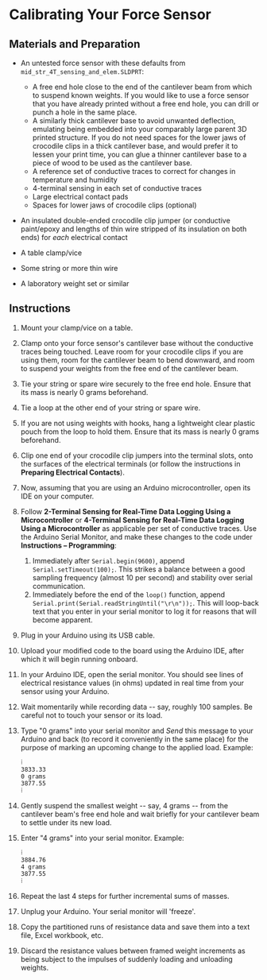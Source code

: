 # Calibrating Your Force Sensor

## Materials and Preparation

 -  An untested force sensor with these defaults from `mid_str_4T_sensing_and_elem.SLDPRT`:

     -  A free end hole close to the end of the cantilever beam from which to suspend known weights. If you would like to use a force sensor that you have already printed without a free end hole, you can drill or punch a hole in the same place.
     -  A similarly thick cantilever base to avoid unwanted deflection, emulating being embedded into your comparably large parent 3D printed structure. If you do not need spaces for the lower jaws of crocodile clips in a thick cantilever base, and would prefer it to lessen your print time, you can glue a thinner cantilever base to a piece of wood to be used as the cantilever base.
     -  A reference set of conductive traces to correct for changes in temperature and humidity
     -  4-terminal sensing in each set of conductive traces
     -  Large electrical contact pads
     -  Spaces for lower jaws of crocodile clips (optional)

 -  An insulated double-ended crocodile clip jumper (or conductive paint/epoxy and lengths of thin wire stripped of its insulation on both ends) for *each* electrical contact

 -  A table clamp/vice

 -  Some string or more thin wire

 -  A laboratory weight set or similar

## Instructions

 1. Mount your clamp/vice on a table.
    
 2. Clamp onto your force sensor's cantilever base without the conductive traces being touched. Leave room for your crocodile clips if you are using them, room for the cantilever beam to bend downward, and room to suspend your weights from the free end of the cantilever beam.
    
 3. Tie your string or spare wire securely to the free end hole. Ensure that its mass is nearly 0 grams beforehand.
    
 4. Tie a loop at the other end of your string or spare wire.
    
 5. If you are not using weights with hooks, hang a lightweight clear plastic pouch from the loop to hold them. Ensure that its mass is nearly 0 grams beforehand.
    
 6. Clip one end of your crocodile clip jumpers into the terminal slots, onto the surfaces of the electrical terminals (or follow the instructions in **Preparing Electrical Contacts**).
    
 7. Now, assuming that you are using an Arduino microcontroller, open its IDE on your computer.
    
 8. Follow **2-Terminal Sensing for Real-Time Data Logging Using a Microcontroller** or **4-Terminal Sensing for Real-Time Data Logging Using a Microcontroller** as applicable per set of conductive traces. Use the Arduino Serial Monitor, and make these changes to the code under **Instructions – Programming**:
    
     1. Immediately after `Serial.begin(9600)`, append `Serial.setTimeout(100);`. This strikes a balance between a good sampling frequency (almost 10 per second) and stability over serial communication.
     2. Immediately before the end of the `loop()` function, append `Serial.print(Serial.readStringUntil("\r\n"));`. This will loop-back text that you enter in your serial monitor to log it for reasons that will become apparent.
    
 9. Plug in your Arduino using its USB cable.
    
10. Upload your modified code to the board using the Arduino IDE, after which it will begin running onboard.
    
11. In your Arduino IDE, open the serial monitor. You should see lines of electrical resistance values (in ohms) updated in real time from your sensor using your Arduino.
    
12. Wait momentarily while recording data -- say, roughly 100 samples. Be careful not to touch your sensor or its load.
    
13. Type "0 grams" into your serial monitor and *Send* this message to your Arduino and back (to record it conveniently in the same place) for the purpose of marking an upcoming change to the applied load. Example:
    
    ```
    ⁞
    3833.33
    0 grams
    3877.55
    ⁞
    ```
    
14. Gently suspend the smallest weight -- say, 4 grams -- from the cantilever beam's free end hole and wait briefly for your cantilever beam to settle under its new load.
    
15. Enter "4 grams" into your serial monitor. Example:
    
    ```
    ⁞
    3884.76
    4 grams
    3877.55
    ⁞
    ```
    
15. Repeat the last 4 steps for further incremental sums of masses.

16. Unplug your Arduino. Your serial monitor will 'freeze'.

17. Copy the partitioned runs of resistance data and save them into a text file, Excel workbook, etc.

18. Discard the resistance values between framed weight increments as being subject to the impulses of suddenly loading and unloading weights.
